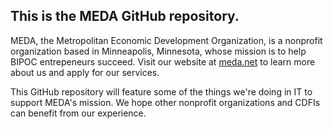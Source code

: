 ## This is the MEDA GitHub repository.

MEDA, the Metropolitan Economic Development Organization, is a nonprofit organization based in Minneapolis, Minnesota, whose mission is to help BIPOC entrepeneurs succeed. Visit our website at [meda.net](https://www.meda.net) to learn more about us and apply for our services.

This GitHub repository will feature some of the things we're doing in IT to support MEDA's mission. We hope other nonprofit organizations and CDFIs can benefit from our experience.
